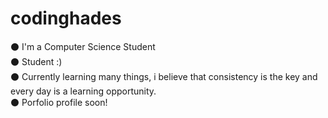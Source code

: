 # codinghades
⚫ I'm a Computer Science Student <br>
⚫ Student :) <br>
⚫ Currently learning many things, i believe that consistency is the key and every day is a learning opportunity.<br>
⚫ Porfolio profile soon!


